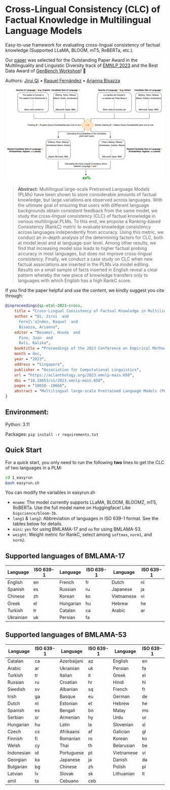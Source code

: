 # Cross-Lingual Consistency (CLC) of Factual Knowledge in Multilingual Language Models

Easy-to-use framework for evaluating cross-lingual consistency of factual knowledge (Supported LLaMA, BLOOM, mT5, RoBERTa, etc.). 

Our [paper](https://aclanthology.org/2023.emnlp-main.658/) was selected for the Outstanding Paper Award in the Multilinguality and Linguistic Diversity track of [EMNLP 2023](https://2023.emnlp.org/) and the Best Data Award of [GenBench Workshop](https://genbench.org/workshop/)! 🎉

Authors: [Jirui Qi](https://scholar.google.nl/citations?hl=en&user=bN9bPVUAAAAJ) • [Raquel Fernández](https://staff.fnwi.uva.nl/r.fernandezrovira/) • [Arianna Bisazza](https://www.cs.rug.nl/~bisazza/) 

<img src="pipeline_example.png" alt="Pipeline" width="800"/>


> **Abstract:** Multilingual large-scale Pretrained Language Models (PLMs) have been shown to store considerable amounts of factual knowledge, but large variations are observed across languages. With the ultimate goal of ensuring that users with different language backgrounds obtain consistent feedback from the same model, we study the cross-lingual consistency (CLC) of factual knowledge in various multilingual PLMs. To this end, we propose a Ranking-based Consistency (RankC) metric to evaluate knowledge consistency across languages independently from accuracy. Using this metric, we conduct an in-depth analysis of the determining factors for CLC, both at model level and at language-pair level. Among other results, we find that increasing model size leads to higher factual probing accuracy in most languages, but does not improve cross-lingual consistency. Finally, we conduct a case study on CLC when new factual associations are inserted in the PLMs via model editing. Results on a small sample of facts inserted in English reveal a clear pattern whereby the new piece of knowledge transfers only to languages with which English has a high RankC score.

If you find the paper helpful and use the content, we kindly suggest you cite through:
```bibtex
@inproceedings{qi-etal-2023-cross,
    title = "Cross-Lingual Consistency of Factual Knowledge in Multilingual Language Models",
    author = "Qi, Jirui  and
      Fern{\'a}ndez, Raquel  and
      Bisazza, Arianna",
    editor = "Bouamor, Houda  and
      Pino, Juan  and
      Bali, Kalika",
    booktitle = "Proceedings of the 2023 Conference on Empirical Methods in Natural Language Processing",
    month = dec,
    year = "2023",
    address = "Singapore",
    publisher = "Association for Computational Linguistics",
    url = "https://aclanthology.org/2023.emnlp-main.658",
    doi = "10.18653/v1/2023.emnlp-main.658",
    pages = "10650--10666",
    abstract = "Multilingual large-scale Pretrained Language Models (PLMs) have been shown to store considerable amounts of factual knowledge, but large variations are observed across languages. With the ultimate goal of ensuring that users with different language backgrounds obtain consistent feedback from the same model, we study the cross-lingual consistency (CLC) of factual knowledge in various multilingual PLMs. To this end, we propose a Ranking-based Consistency (RankC) metric to evaluate knowledge consistency across languages independently from accuracy. Using this metric, we conduct an in-depth analysis of the determining factors for CLC, both at model level and at language-pair level. Among other results, we find that increasing model size leads to higher factual probing accuracy in most languages, but does not improve cross-lingual consistency. Finally, we conduct a case study on CLC when new factual associations are inserted in the PLMs via model editing. Results on a small sample of facts inserted in English reveal a clear pattern whereby the new piece of knowledge transfers only to languages with which English has a high RankC score. All code and data are released at https://github.com/Betswish/Cross-Lingual-Consistency.",
}
```



## Environment: 
Python: 3.11

Packages: `pip install -r requirements.txt`

## Quick Start
For a quick start, you only need to run the following **two** lines to get the CLC of two languages in a PLM:
```bash
cd 1_easyrun
bash easyrun.sh
```

You can modify the variables in easyrun.sh
- `mname`: The model currently supports LLaMA, BLOOM, BLOOMZ, mT5, RoBERTa. Use the full model name on Huggingface! Like `bigscience/bloom-3b`.
- `lang1` & `lang2`: Abbreviation of languages in ISO 639-1 format. See the tables below for details.
- `mini`: `yes` for using BMLAMA-17 and `no` for using BMLAMA-53.
- `weight`: Weight metric for RankC, select among `softmax`, `norm1`, and `norm2`.

## Supported languages of BMLAMA-17
  
| Language  | ISO 639-1 | Language  | ISO 639-1 | Language   | ISO 639-1 |
| --------- | --------- | --------- | --------- | ---------- | --------- | 
| English   |     en    | French    |     fr    | Dutch      |     nl    |
| Spanish   |     es    | Russian   |     ru    | Japanese   |     ja    |
| Chinese   |     zh    | Korean    |     ko    | Vietnamese |     vi    |
| Greek     |     el    | Hungarian |     hu    | Hebrew     |     he    |
| Turkish   |     tr    | Catalan   |     ca    | Arabic     |     ar    |
| Ukrainian |     uk    | Persian   |     fa    |            |           |

## Supported languages of BMLAMA-53
  
| Language   | ISO 639-1 | Language    | ISO 639-1 | Language   | ISO 639-1 |
| ---------- | --------- | ----------- | --------- | ---------- | --------- | 
| Catalan    |     ca    | Azerbaijani |     az    | English    |     en    |
| Arabic	   |     ar    | Ukrainian   |     uk    | Persian    |     fa    |
| Turkish    |     tr    | Italian     |     it    | Greek      |     el    |
| Russian    |     ru    | Croatian    |     hr    | Hindi      |     hi    |
| Swedish    |     sv    | Albanian    |     sq    | French     |     fr    |
| Irish      |     ga    | Basque      |     eu    | German     |     de    |
| Dutch      |     nl    | Estonian    |     et    | Hebrew     |     he    |
| Spanish    |     es    | Bengali     |     bn    | Malay      |     ms    |
| Serbian    |     sr    | Armenian    |     hy    | Urdu       |     ur    |
| Hungarian  |     hu    | Latin       |     la    | Slovenian  |     sl    |
| Czech      |     cs    | Afrikaans   |     af    | Galician   |     gl    |
| Finnish    |     fi    | Romanian    |     ro    | Korean     |     ko    |
| Welsh      |     cy    | Thai        |     th    | Belarusian |     be    |
| Indonesian |     id    | Portuguese  |     pt    | Vietnamese |     vi    |
| Georgian   |     ka    | Japanese    |     ja    | Danish     |     da    |
| Bulgarian  |     bg    | Chinese     |     zh    | Polish     |     pl    |
| Latvian    |     lv    | Slovak      |     sk    | Lithuanian |     lt    |
| amil       |     ta    | Cebuano     |     ceb   |            |           |

